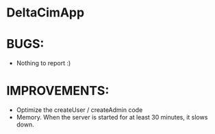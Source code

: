 # DeltaCimApp


# BUGS:
* Nothing to report :)

# IMPROVEMENTS:
* Optimize the createUser / createAdmin code
* Memory. When the server is started for at least 30 minutes, it slows down.
